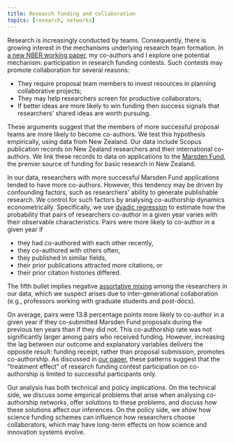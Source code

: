 ```yaml
---
title: Research funding and collaboration
topics: [research, networks]
---
```


Research is increasingly conducted by teams.
Consequently, there is growing interest in the mechanisms underlying research team formation.
In [a new NBER working paper][paper-url], my co-authors and I explore one potential mechanism: participation in research funding contests.
Such contests may promote collaboration for several reasons:

* They require proposal team members to invest resources in planning collaborative projects;
* They may help researchers screen for productive collaborators;
* If better ideas are more likely to win funding then success signals that researchers' shared ideas are worth pursuing.

These arguments suggest that the members of more successful proposal teams are more likely to become co-authors.
We test this hypothesis empirically, using data from New Zealand.
Our data include Scopus publication records on New Zealand researchers and their international co-authors.
We link these records to data on applications to the [Marsden Fund](https://www.royalsociety.org.nz/what-we-do/funds-and-opportunities/marsden), the premier source of funding for basic research in New Zealand.

In our data, researchers with more successful Marsden Fund applications tended to have more co-authors.
However, this tendency may be driven by confounding factors, such as researchers' ability to generate publishable research.
We control for such factors by analysing co-authorship dynamics econometrically.
Specifically, we use [dyadic regression](https://doi.org/10.1016/B978-0-12-811771-2.00008-0) to estimate how the probability that pairs of researchers co-author in a given year varies with their observable characteristics.
Pairs were more likely to co-author in a given year if

* they had co-authored with each other recently,
* they co-authored with others often,
* they published in similar fields,
* their prior publications attracted more citations, or
* their prior citation histories differed.

The fifth bullet implies negative [assortative mixing](/blog/assortative-mixing/) among the researchers in our data, which we suspect arises due to inter-generational collaboration (e.g., professors working with graduate students and post-docs).

On average, pairs were 13.8 percentage points more likely to co-author in a given year if they co-submitted Marsden Fund proposals during the previous ten years than if they did not.
This co-authorship rate was not significantly larger among pairs who received funding.
However, increasing the lag between our outcome and explanatory variables delivers the opposite result: funding receipt, rather than proposal submission, promotes co-authorship.
As discussed in [our paper][paper-url], these patterns suggest that the "treatment effect" of research funding contest participation on co-authorship is limited to successful participants only.

Our analysis has both technical and policy implications.
On the technical side, we discuss some empirical problems that arise when analysing co-authorship networks, offer solutions to these problems, and discuss how these solutions affect our inferences.
On the policy side, we show how science funding schemes can influence how researchers choose collaborators, which may have long-term effects on how science and innovation systems evolve.

[paper-url]: https://www.nber.org/papers/w27916
